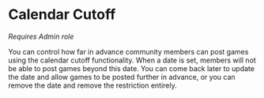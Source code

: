 # Calendar Cutoff

_Requires Admin role_

You can control how far in advance community members can post games using the calendar cutoff functionality. When a date is set, members will not be able to post games beyond this date. You can come back later to update the date and allow games to be posted further in advance, or you can remove the date and remove the restriction entirely.
